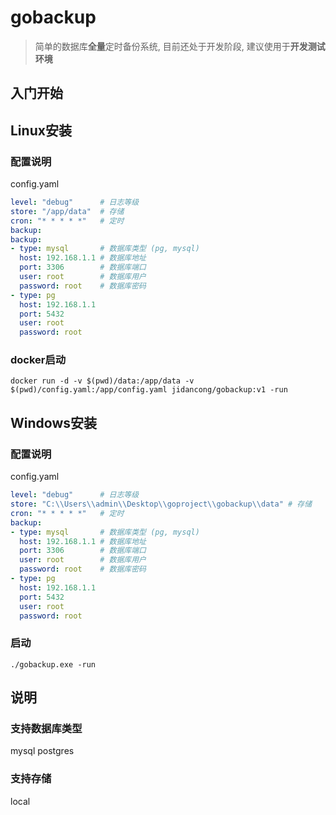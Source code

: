 # gobackup
> 简单的数据库**全量**定时备份系统, 目前还处于开发阶段, 建议使用于**开发测试环境**

## 入门开始

## Linux安装
### 配置说明
config.yaml
```yaml
level: "debug"      # 日志等级
store: "/app/data"  # 存储
cron: "* * * * *"   # 定时
backup:
backup:
- type: mysql       # 数据库类型 (pg, mysql)
  host: 192.168.1.1 # 数据库地址
  port: 3306        # 数据库端口
  user: root        # 数据库用户
  password: root    # 数据库密码
- type: pg
  host: 192.168.1.1
  port: 5432
  user: root
  password: root
```

### docker启动
```shell
docker run -d -v $(pwd)/data:/app/data -v $(pwd)/config.yaml:/app/config.yaml jidancong/gobackup:v1 -run
```

## Windows安装
### 配置说明
config.yaml
```yaml
level: "debug"      # 日志等级
store: "C:\\Users\\admin\\Desktop\\goproject\\gobackup\\data" # 存储
cron: "* * * * *"   # 定时
backup:
- type: mysql       # 数据库类型 (pg, mysql)
  host: 192.168.1.1 # 数据库地址
  port: 3306        # 数据库端口
  user: root        # 数据库用户
  password: root    # 数据库密码
- type: pg
  host: 192.168.1.1
  port: 5432
  user: root
  password: root
```
### 启动
```shell
./gobackup.exe -run
```


## 说明
### 支持数据库类型
mysql
postgres

### 支持存储
local